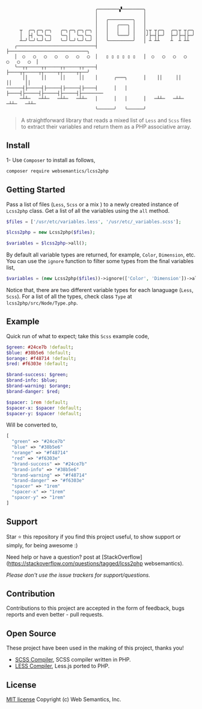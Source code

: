 ```
                                 ╭────────▞────────╮                                   
                                 │                 │                                   
                                 │   ╭─────────╮   │                                   
                                 │   │   ╭───╮ │   │                                   
     ┬  ╭─╮╭─╮╭─╮   ╭─╮╭─╮╭─╮╭─╮ │   │   │   │ │   │╮┬ ┬╭─╮  ╭─╮┬ ┬╭─╮                 
     │  ├┤ ╰─╮╰─╮   ╰─╮│  ╰─╮╰─╮ │   │   ╰───╯ │   │╯├─┤├─╯  ├─╯├─┤├─╯                 
     ┴─╯╰─╯╰─╯╰─╯   ╰─╯╰─╯╰─╯╰─╯ │   ╰─────────╯   │ ┴ ┴┴    ┴  ┴ ┴┴                   
   ╭─────────────────────────────┤                 ├─────────────────────────────╮     
   │  ○   ◯   ◯   ◯   ◯   ◯   ◯  │   ▯ ▯ ▯ ▯ ▯ ▯   │  ○   ◯   ◯   ◯   ◯   ◯   ◯  │   
   ╰──┬┬─────┬┬─────┬┬─────┬┬────┤                 ├────┬┬─────┬┬─────┬┬─────┬┬──╯     
      ││     ││     ││     ││    │      ╭───╮      │    ││     ││     ││     ││        
──────┤├─────┤├─────┤├─────┤├────┤      │   │      ├────┤├─────┤├─────┤├─────┤├────────
     ─┴┴─   ─┴┴─   ─┴┴─   ─┴┴─   │      │   │      │   ─┴┴─   ─┴┴─   ─┴┴─   ─┴┴─       
                                 ╰──────╯   ╰──────╯                                   
```
> A straightforward library that reads a mixed list of `Less` and `Scss` files to extract their variables and return them as a PHP associative array.

## Install

1- Use `Composer` to install as follows, 

```bash
composer require websemantics/lcss2php
```

## Getting Started

Pass a list of files (`Less`, `Scss` or a mix ) to a newly created instance of `Lcss2php` class. Get a list of all the variables using the `all` method.

```php
$files = ['/usr/etc/variables.less', '/usr/etc/_variables.scss'];

$lcss2php = new Lcss2php($files);

$variables = $lcss2php->all();
```

By default all variable types are returned, for example, `Color`, `Dimension`, etc. You can use the `ignore` function to filter some types from the final variables list,

```php
$variables = (new Lcss2php($files))->ignore(['Color', 'Dimension'])->all();
```
Notice that, there are two different variable types for each lanaguage (`Less`, `Scss`). For a list of all the types, check class `Type` at `lcss2php/src/Node/Type.php`.

## Example

Quick run of what to expect; take this `Scss` example code,

```sass
$green: #24ce7b !default;
$blue: #38b5e6 !default;
$orange: #f48714 !default;
$red: #f6303e !default;

$brand-success: $green;
$brand-info: $blue;
$brand-warning: $orange;
$brand-danger: $red;

$spacer: 1rem !default;
$spacer-x: $spacer !default;
$spacer-y: $spacer !default;
```

Will be converted to, 

```php
[
  "green" => "#24ce7b"
  "blue" => "#38b5e6"
  "orange" => "#f48714"
  "red" => "#f6303e"
  "brand-success" => "#24ce7b"
  "brand-info" => "#38b5e6"
  "brand-warning" => "#f48714"
  "brand-danger" => "#f6303e"
  "spacer" => "1rem"
  "spacer-x" => "1rem"
  "spacer-y" => "1rem"
]
```

## Support

Star :star: this repository if you find this project useful, to show support or simply, for being awesome :) 

Need help or have a question? post at [StackOverflow](https://stackoverflow.com/questions/tagged/lcss2php websemantics).

*Please don't use the issue trackers for support/questions.*

## Contribution

Contributions to this project are accepted in the form of feedback, bugs reports and even better - pull requests.

## Open Source

These project have been used in the making of this project, thanks you!

- [SCSS Compiler](https://github.com/oyejorge/less.php), SCSS compiler written in PHP.
- [LESS Compiler](https://github.com/leafo/scssphp), Less.js ported to PHP.

## License

[MIT license](http://opensource.org/licenses/mit-license.php)
Copyright (c) Web Semantics, Inc.
